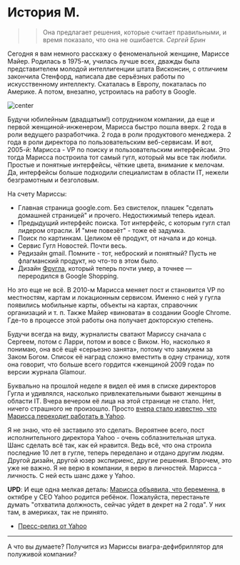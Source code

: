 # История М.

> > Она предлагает решения, которые считает правильными, и время показало, что она не ошибается. *Сергей Брин*

Сегодня я вам немного расскажу о феноменальной женщине, Мариссе Майер. Родилась в 1975-м, училась лучше всех, дважды была представителем молодой интеллигенции штата Висконсин, с отличием закончила Стенфорд, написала две серьёзных работы по искусственному интеллекту. Скаталась в Европу, покаталась по Америке. А потом, внезапно, устроилась на работу в Google.

![center](http://jazminhupp.com/wp-content/uploads/2012/02/MarissaMayer.jpg)

Будучи юбилейным (двадцатым!) сотрудником компании, да еще и первой женщиной-инженером, Марисса быстро пошла вверх. 2 года в роли ведущего разработчика. 2 года в роли продуктового менеджера. 2 года в роли директора по пользовательским веб-сервисам. И вот, 2005-й: Марисса - VP по поиску и пользовательским интерфейсам. Это тогда Марисса построила тот самый гугл, который мы все так любили. Простые и понятные интерфейсы, чёткие цвета, внимание к мелочам. Да, интерфейсы больше подходили специалистам в области IT, нежели безграмотным и безголовым.

На счету Мариссы:

* Главная страница google.com. Без свистелок, плашек "сделать домашней страницей" и прочего. Недостижимый теперь идеал.
* Предыдущий интерфейс поиска. Тот интерфейс, с которым гугл стал лидером отрасли. И "мне повезёт" - тоже её задумка.
* Поиск по картинкам. Целиком её продукт, от начала и до конца.
* Сервис Гугл Новостей. Почти весь.
* Редизайн gmail. Помните - тот, неброский и понятный? Пусть не флагманский продукт, но что-то в этом было.
* Дизайн [Фругла](http://en.wikipedia.org/wiki/Google_Shopping), который теперь почти умер, а точнее — переродился в Google Shopping.

Но это еще не всё. В 2010-м Марисса меняет пост и становится VP по местностям, картам и локационным сервисом. Именно с ней у гугла появились мобильные карты, объекты на картах, справочник организаций и т. п. Также Майер «виновата» в создании Google Chrome. Где-то в процессе этой работы она получает докторскую степень.

Будучи всегда на виду, журналисты сватают Мариссу сначала с Сергеем, потом с Ларри, потом и вовсе с Виком. Но, насколько я понимаю, она всё ещё «серьезно занята», потому что замужем за Заком Богом. Список её наград сложно вместить в одну страницу, хотя она говорит, что больше всего гордится «женщиной 2009 года» по версии журнала Glamour.

Буквально на прошлой неделе я видел её имя в списке директоров Гугла и удивлялся, насколько привлекательными бывают женщины в области IT. Вчера вечером её лица на этой странице не стало. Нет, ничего страшного не произошло. Просто [вчера стало известно, что Марисса переходит работать в Yahoo](http://dealbook.nytimes.com/2012/07/16/googles-marissa-mayer-tapped-as-yahoos-chief/).

Я не знаю, что её заставило это сделать. Вероятнее всего, пост исполнительного директора Yahoo - очень соблазнительная штука. Шанс сделать всё так, как ей нравится. Ведь всё, что она строила последние 10 лет в гугле, теперь переделано и отдано другим людям. Другой дизайн, другой юзер экспириенс, другие решения. Впрочем, это уже не важно. Я не верю в компании, я верю в личностей. Марисса - личность. С ней есть шанс даже у Yahoo.

**UPD**: И еще одна мелкая деталь: [Марисса объявила, что беременна](http://techcrunch.com/2012/07/16/marissa-mayer-the-first-ever-pregnant-ceo-of-a-fortune-500-tech-company/), в октябре у CEO Yahoo родится ребёнок. Пожалуйста, перестаньте думать "отхватила должность, сейчас уйдет в декрет на 2 года". У них там, в америках, так не принято.

* [Пресс-релиз от Yahoo](http://pressroom.yahoo.net/pr/ycorp/236553.aspx)

----

А что вы думаете? Получится из Мариссы виагра-дефибриллятор для полуживой компании?
